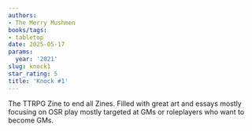 ```yaml
---
authors:
- The Merry Mushmen
books/tags:
- tabletop
date: 2025-05-17
params:
  year: '2021'
slug: knock1
star_rating: 5
title: 'Knock #1'
---
```


The TTRPG Zine to end all Zines. Filled with great art and essays mostly focusing on OSR play mostly targeted at GMs or roleplayers who want to become GMs. 

<!--more-->
